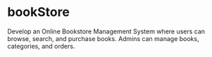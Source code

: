 # bookStore
Develop an Online Bookstore Management System where users can browse, search, and purchase books. Admins can manage books, categories, and orders.
